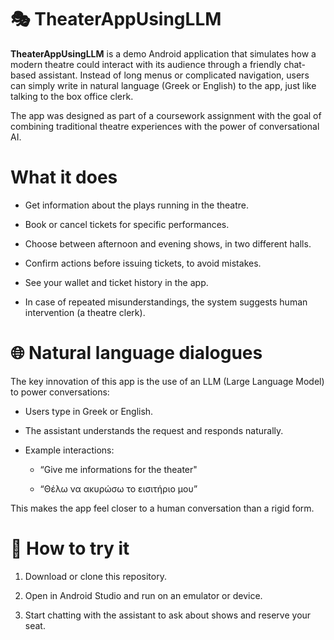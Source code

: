 # 🎭 TheaterAppUsingLLM

**TheaterAppUsingLLM** is a demo Android application that simulates how a modern theatre could interact with its audience through a friendly chat-based assistant.
Instead of long menus or complicated navigation, users can simply write in natural language (Greek or English) to the app, just like talking to the box office clerk.

The app was designed as part of a coursework assignment with the goal of combining traditional theatre experiences with the power of conversational AI.

# What it does

-  Get information about the plays running in the theatre.

-  Book or cancel tickets for specific performances.

-  Choose between afternoon and evening shows, in two different halls.

-  Confirm actions before issuing tickets, to avoid mistakes.

-  See your wallet and ticket history in the app.

-  In case of repeated misunderstandings, the system suggests human intervention (a theatre clerk).

# 🌐 Natural language dialogues

The key innovation of this app is the use of an LLM (Large Language Model) to power conversations:

- Users type in Greek or English.

- The assistant understands the request and responds naturally.

- Example interactions:

    - “Give me informations for the theater"

    - “Θέλω να ακυρώσω το εισιτήριο μου”

This makes the app feel closer to a human conversation than a rigid form.

# 🚀 How to try it

1. Download or clone this repository.

2. Open in Android Studio and run on an emulator or device.

3. Start chatting with the assistant to ask about shows and reserve your seat.
